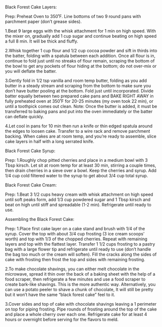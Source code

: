 Black Forest Cake Layers:

Prep:
Preheat Oven to 350˚F. Line bottoms of two 9 round pans with parchment paper (don’t grease sides).

1.Beat 9 large eggs with the whisk attachment for 1 min on high speed. With the mixer on, gradually add 1 cup sugar and continue beating on high speed a full 8 min. It will be thick and fluffy.

2.Whisk together 1 cup flour and 1/2 cup cocoa powder and sift in thirds into the batter, folding with a spatula between each addition. Once all flour is in, continue to fold just until no streaks of flour remain, scraping the bottom of the bowl to get any pockets of flour hiding at the bottom; do not over-mix or you will deflate the batter.

3.Gently fold in 1/2 tsp vanilla and room temp butter, folding as you add butter in a steady stream and scraping from the bottom to make sure you don’t have butter pooling at the bottom. Fold just until incorporated. Divide batter equally between two prepared cake pans and BAKE RIGHT AWAY in fully preheated oven at 350˚F for 20-25 minutes (my oven took 22 min), or until a toothpick comes out clean. Note: Once the butter is added, it must be transferred to baking pans and put into the oven immediately or the batter can deflate quickly.

4.Let cool in pans for 10 min then run a knife or thin edged spatula around the edges to loosen cake. Transfer to a wire rack and remove parchment backing. When cakes are at room temp, and you’re ready to assemble, slice cake layers in half with a long serrated knife.

Black Forest Cake Syrup:

Prep:
1.Roughly chop pitted cherries and place in a medium bowl with 3 Tbsp kirsch. Let sit at room temp for at least 30 min, stirring a couple times, then drain cherries in a sieve over a bowl. Keep the cherries and syrup. Add 1/4 cup cold filtered water to the syrup to get about 3/4 cup total syrup.

Black Forest Cake Cream:

Prep:
1.Beat 3 1/2 cups heavy cream with whisk attachment on high speed until soft peaks form, add 1/3 cup powdered sugar and 1 Tbsp kirsch and beat on high until stiff and spreadable (1-2 min). Refrigerate until ready to use.

Assembling the Black Forest Cake:

Prep:
1.Place first cake layer on a cake stand and brush with 1/4 of the syrup. Cover the top with about 3/4 cup frosting (3 ice cream scoops’ worth) and top with 1/3 of the chopped cherries. Repeat with remaining layers and top with the flattest layer. Transfer 1 1/2 cups frosting to a pastry bag with a large flower tip and refrigerate until ready to use (don’t handle the bag too much or the cream will soften). Fill the cracks along the sides of cake with frosting then frost the top and sides with remaining frosting.

2.To make chocolate shavings, you can either melt chocolate in the microwave, spread it thin over the back of a baking sheet with the help of a food scraper, then refrigerate a few minutes and use a food scraper to create bark-like shavings. This is the more authentic way. Alternatively, you can use a potato peeler to shave a chunk of chocolate, It will still be pretty but it won’t have the same “black forest cake” feel to it.

3.Cover sides and top of cake with chocolate shavings leaving a 1 perimeter on top for piping frosting. Pipe rounds of frosting around the top of the cake and place a whole cherry over each one. Refrigerate cake for at least 4 hours or overnight before serving for the flavors to meld.